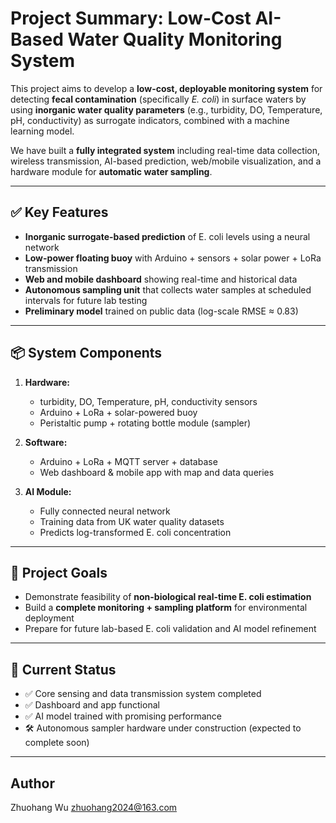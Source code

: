 # Project Summary: Low-Cost AI-Based Water Quality Monitoring System

This project aims to develop a **low-cost, deployable monitoring system** for detecting **fecal contamination** (specifically *E. coli*) in surface waters by using **inorganic water quality parameters** (e.g., turbidity, DO, Temperature, pH, conductivity) as surrogate indicators, combined with a machine learning model.

We have built a **fully integrated system** including real-time data collection, wireless transmission, AI-based prediction, web/mobile visualization, and a hardware module for **automatic water sampling**.

---

## ✅ Key Features

- **Inorganic surrogate-based prediction** of E. coli levels using a neural network  
- **Low-power floating buoy** with Arduino + sensors + solar power + LoRa transmission  
- **Web and mobile dashboard** showing real-time and historical data  
- **Autonomous sampling unit** that collects water samples at scheduled intervals for future lab testing  
- **Preliminary model** trained on public data (log-scale RMSE ≈ 0.83)

---

## 📦 System Components

1. **Hardware:**  
   - turbidity, DO, Temperature, pH, conductivity sensors  
   - Arduino + LoRa + solar-powered buoy  
   - Peristaltic pump + rotating bottle module (sampler)

2. **Software:**  
   - Arduino + LoRa + MQTT server + database  
   - Web dashboard & mobile app with map and data queries

3. **AI Module:**  
   - Fully connected neural network  
   - Training data from UK water quality datasets  
   - Predicts log-transformed E. coli concentration

---

## 🎯 Project Goals

- Demonstrate feasibility of **non-biological real-time E. coli estimation**  
- Build a **complete monitoring + sampling platform** for environmental deployment  
- Prepare for future lab-based E. coli validation and AI model refinement

---

## 🔄 Current Status

- ✅ Core sensing and data transmission system completed  
- ✅ Dashboard and app functional  
- ✅ AI model trained with promising performance  
- 🛠️ Autonomous sampler hardware under construction (expected to complete soon)

---

## Author
Zhuohang Wu 
zhuohang2024@163.com